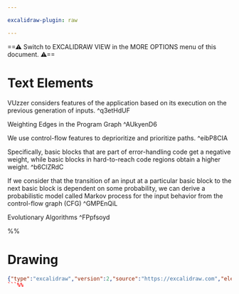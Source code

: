 ```yaml
---

excalidraw-plugin: raw

---
```

==⚠  Switch to EXCALIDRAW VIEW in the MORE OPTIONS menu of this document. ⚠==


# Text Elements
 VUzzer considers features of the application
based on its execution on the previous generation of inputs. ^q3etHdUF

Weighting Edges in the Program Graph ^AUkyenD6

We use control-flow features to deprioritize and prioritize paths. ^eibP8CIA

Specifically, basic blocks that are part of error-handling code
get a negative weight, while basic blocks in hard-to-reach code
regions obtain a higher weight. ^b6ClZRdC

If we consider that the transition of an input at a particular
basic block to the next basic block is dependent on some
probability, we can derive a probabilistic model called Markov
process for the input behavior from the control-flow graph
(CFG) ^GMPEnQiL

Evolutionary Algorithms ^FPpfsoyd

%%
# Drawing
```json
{"type":"excalidraw","version":2,"source":"https://excalidraw.com","elements":[{"id":"q3etHdUF","type":"text","x":-340,"y":-200,"width":528,"height":46,"angle":0,"strokeColor":"#000000","backgroundColor":"transparent","fillStyle":"hachure","strokeWidth":1,"strokeStyle":"solid","roughness":1,"opacity":100,"groupIds":[],"strokeSharpness":"sharp","seed":523139849,"version":13,"versionNonce":756446921,"isDeleted":false,"boundElementIds":null,"text":" VUzzer considers features of the application\nbased on its execution on the previous generation of inputs.","fontSize":20,"fontFamily":2,"textAlign":"left","verticalAlign":"top","baseline":42},{"id":"AUkyenD6","type":"text","x":-320,"y":-80,"width":522,"height":35,"angle":0,"strokeColor":"#862e9c","backgroundColor":"transparent","fillStyle":"hachure","strokeWidth":1,"strokeStyle":"solid","roughness":1,"opacity":100,"groupIds":[],"strokeSharpness":"sharp","seed":2091228935,"version":52,"versionNonce":1418182279,"isDeleted":false,"boundElementIds":null,"text":"Weighting Edges in the Program Graph","fontSize":28,"fontFamily":1,"textAlign":"left","verticalAlign":"top","baseline":25},{"id":"eibP8CIA","type":"text","x":-260,"y":0,"width":559,"height":23,"angle":0,"strokeColor":"#000000","backgroundColor":"transparent","fillStyle":"hachure","strokeWidth":1,"strokeStyle":"solid","roughness":1,"opacity":100,"groupIds":[],"strokeSharpness":"sharp","seed":1035779593,"version":22,"versionNonce":1910905129,"isDeleted":false,"boundElementIds":null,"text":"We use control-flow features to deprioritize and prioritize paths.","fontSize":20,"fontFamily":2,"textAlign":"left","verticalAlign":"top","baseline":19},{"id":"b6ClZRdC","type":"text","x":-260,"y":60,"width":556,"height":70,"angle":0,"strokeColor":"#000000","backgroundColor":"transparent","fillStyle":"hachure","strokeWidth":1,"strokeStyle":"solid","roughness":1,"opacity":100,"groupIds":[],"strokeSharpness":"sharp","seed":470963463,"version":7,"versionNonce":1276756905,"isDeleted":false,"boundElementIds":null,"text":"Specifically, basic blocks that are part of error-handling code\nget a negative weight, while basic blocks in hard-to-reach code\nregions obtain a higher weight.","fontSize":20,"fontFamily":2,"textAlign":"left","verticalAlign":"top","baseline":65},{"id":"GMPEnQiL","type":"text","x":-260,"y":180,"width":541,"height":116,"angle":0,"strokeColor":"#000000","backgroundColor":"transparent","fillStyle":"hachure","strokeWidth":1,"strokeStyle":"solid","roughness":1,"opacity":100,"groupIds":[],"strokeSharpness":"sharp","seed":473870665,"version":6,"versionNonce":471755241,"isDeleted":false,"boundElementIds":null,"text":"If we consider that the transition of an input at a particular\nbasic block to the next basic block is dependent on some\nprobability, we can derive a probabilistic model called Markov\nprocess for the input behavior from the control-flow graph\n(CFG)","fontSize":20,"fontFamily":2,"textAlign":"left","verticalAlign":"top","baseline":111},{"id":"FPpfsoyd","type":"text","x":-320,"y":360,"width":317,"height":35,"angle":0,"strokeColor":"#862e9c","backgroundColor":"transparent","fillStyle":"hachure","strokeWidth":1,"strokeStyle":"solid","roughness":1,"opacity":100,"groupIds":[],"strokeSharpness":"sharp","seed":1290860967,"version":48,"versionNonce":288851433,"isDeleted":false,"boundElementIds":null,"text":"Evolutionary Algorithms","fontSize":28,"fontFamily":1,"textAlign":"left","verticalAlign":"top","baseline":25}],"appState":{"theme":"light","viewBackgroundColor":"#ffffff","currentItemStrokeColor":"#862e9c","currentItemBackgroundColor":"transparent","currentItemFillStyle":"hachure","currentItemStrokeWidth":1,"currentItemStrokeStyle":"solid","currentItemRoughness":1,"currentItemOpacity":100,"currentItemFontFamily":1,"currentItemFontSize":28,"currentItemTextAlign":"left","currentItemStrokeSharpness":"sharp","currentItemStartArrowhead":null,"currentItemEndArrowhead":"arrow","currentItemLinearStrokeSharpness":"round","gridSize":20}}
```%%